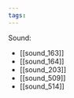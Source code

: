 ```yaml
---
tags:
---
```

Sound:
- [[sound_163]]
- [[sound_164]]
- [[sound_203]]
- [[sound_509]]
- [[sound_514]]
